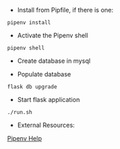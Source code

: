 - Install from Pipfile, if there is one:

`pipenv install`

- Activate the Pipenv shell

`pipenv shell`

- Create database in mysql

- Populate database

`flask db upgrade`

- Start flask application

`./run.sh`

- External Resources:

[Pipenv Help](https://pipenv-fork.readthedocs.io/en/latest/basics.html)